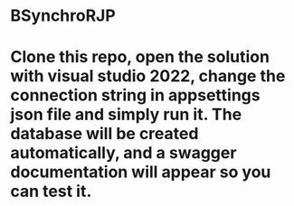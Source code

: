 # BSynchroRJP
# Clone this repo, open the solution with visual studio 2022, change the connection string in appsettings json file and simply run it. The database will be created automatically, and a swagger documentation will appear so you can test it.
